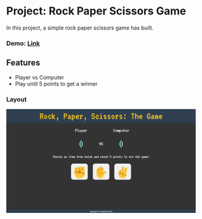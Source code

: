 # **Project: Rock Paper Scissors Game**

In this project, a simple rock paper scissors game has built.


### Demo: [Link](https://ev0clu.github.io/rock-paper-scissors/)


## Features
- Player vs Computer
- Play until 5 points to get a winner


### Layout
![layout picture](https://github.com/ev0clu/rock-paper-scissors/blob/main/layout.png?raw=true)
